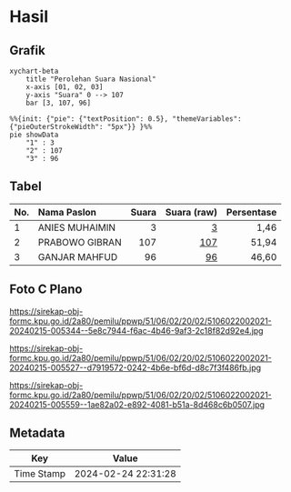 # Hasil

## Grafik

```mermaid
xychart-beta
    title "Perolehan Suara Nasional"
    x-axis [01, 02, 03]
    y-axis "Suara" 0 --> 107
    bar [3, 107, 96]
```

```mermaid
%%{init: {"pie": {"textPosition": 0.5}, "themeVariables": {"pieOuterStrokeWidth": "5px"}} }%%
pie showData
    "1" : 3
    "2" : 107
    "3" : 96
```

## Tabel

| No. | Nama Paslon    | Suara | Suara (raw) | Persentase |
|:--- |:-------------- | -----:| -----------:| ----------:|
| 1   | ANIES MUHAIMIN | 3     | [3][p-1]    | 1,46       |
| 2   | PRABOWO GIBRAN | 107   | [107][p-2]  | 51,94      |
| 3   | GANJAR MAHFUD  | 96    | [96][p-3]   | 46,60      |


[p-1]: https://github.com/gigit-pemilu/pemilu-2024/blob/main/pilpres/hitung-suara/sub/51-bali/sub/06-bangli/sub/02-bangli/sub/2002-tamanbali/sub/021-tps/sub/paslon-1.txt
[p-2]: https://github.com/gigit-pemilu/pemilu-2024/blob/main/pilpres/hitung-suara/sub/51-bali/sub/06-bangli/sub/02-bangli/sub/2002-tamanbali/sub/021-tps/sub/paslon-2.txt
[p-3]: https://github.com/gigit-pemilu/pemilu-2024/blob/main/pilpres/hitung-suara/sub/51-bali/sub/06-bangli/sub/02-bangli/sub/2002-tamanbali/sub/021-tps/sub/paslon-3.txt

## Foto C Plano

https://sirekap-obj-formc.kpu.go.id/2a80/pemilu/ppwp/51/06/02/20/02/5106022002021-20240215-005344--5e8c7944-f6ac-4b46-9af3-2c18f82d92e4.jpg

https://sirekap-obj-formc.kpu.go.id/2a80/pemilu/ppwp/51/06/02/20/02/5106022002021-20240215-005527--d7919572-0242-4b6e-bf6d-d8c7f3f486fb.jpg

https://sirekap-obj-formc.kpu.go.id/2a80/pemilu/ppwp/51/06/02/20/02/5106022002021-20240215-005559--1ae82a02-e892-4081-b51a-8d468c6b0507.jpg


## Metadata

| Key        | Value               |
| ---------- | ------------------- |
| Time Stamp | 2024-02-24 22:31:28 |



